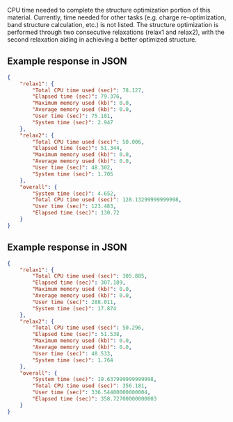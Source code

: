 CPU time needed to complete the structure optimization portion of this material. Currently, time needed for other tasks (e.g. charge re-optimization, band structure calculation, etc.) is not listed. The structure optimization is performed through two consecutive relaxations (relax1 and relax2), with the second relaxation aiding in achieving a better optimized structure.







## Example response in JSON

```json
{
    "relax1": {
        "Total CPU time used (sec)": 78.127, 
        "Elapsed time (sec)": 79.376, 
        "Maximum memory used (kb)": 0.0, 
        "Average memory used (kb)": 0.0, 
        "User time (sec)": 75.181, 
        "System time (sec)": 2.947
    }, 
    "relax2": {
        "Total CPU time used (sec)": 50.006, 
        "Elapsed time (sec)": 51.344, 
        "Maximum memory used (kb)": 0.0, 
        "Average memory used (kb)": 0.0, 
        "User time (sec)": 48.302, 
        "System time (sec)": 1.705
    }, 
    "overall": {
        "System time (sec)": 4.652, 
        "Total CPU time used (sec)": 128.13299999999998, 
        "User time (sec)": 123.483, 
        "Elapsed time (sec)": 130.72
    }
}
```

## Example response in JSON

```json
{
    "relax1": {
        "Total CPU time used (sec)": 305.885, 
        "Elapsed time (sec)": 307.189, 
        "Maximum memory used (kb)": 0.0, 
        "Average memory used (kb)": 0.0, 
        "User time (sec)": 288.011, 
        "System time (sec)": 17.874
    }, 
    "relax2": {
        "Total CPU time used (sec)": 50.296, 
        "Elapsed time (sec)": 51.538, 
        "Maximum memory used (kb)": 0.0, 
        "Average memory used (kb)": 0.0, 
        "User time (sec)": 48.533, 
        "System time (sec)": 1.764
    }, 
    "overall": {
        "System time (sec)": 19.637999999999998, 
        "Total CPU time used (sec)": 356.181, 
        "User time (sec)": 336.54400000000004, 
        "Elapsed time (sec)": 358.72700000000003
    }
}
```

